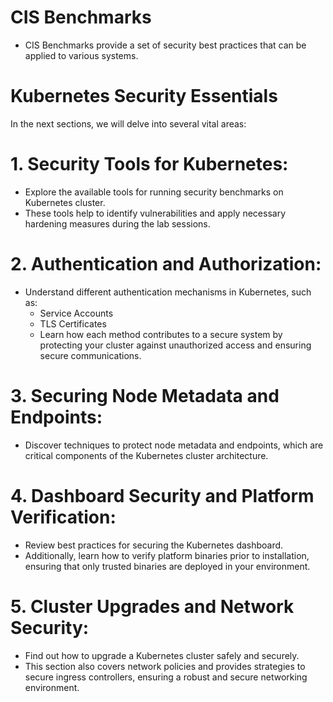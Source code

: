 # CIS Benchmarks
- CIS Benchmarks provide a set of security best practices that can be applied to various systems.

# Kubernetes Security Essentials
In the next sections, we will delve into several vital areas:

# 1. Security Tools for Kubernetes:
- Explore the available tools for running security benchmarks on Kubernetes cluster. 
- These tools help to identify vulnerabilities and apply necessary hardening measures during the lab sessions.

# 2. Authentication and Authorization:
- Understand different authentication mechanisms in Kubernetes, such as:
    - Service Accounts
    - TLS Certificates
    - Learn how each method contributes to a secure system by protecting your cluster against unauthorized access and ensuring secure communications.

# 3. Securing Node Metadata and Endpoints:
- Discover techniques to protect node metadata and endpoints, which are critical components of the Kubernetes cluster architecture.

# 4. Dashboard Security and Platform Verification:
- Review best practices for securing the Kubernetes dashboard. 
- Additionally, learn how to verify platform binaries prior to installation, ensuring that only trusted binaries are deployed in your environment.

# 5. Cluster Upgrades and Network Security:
- Find out how to upgrade a Kubernetes cluster safely and securely. 
- This section also covers network policies and provides strategies to secure ingress controllers, ensuring a robust and secure networking environment.
